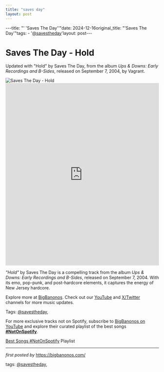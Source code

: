 ```yaml
---
title: "saves day"
layout: post
---
```

---title: "' 'Saves The Day''"date: 2024-12-16original_title: "'Saves The Day'"tags:  - '[@savestheday](/tags/savestheday/)'layout: post---<!-- Title of the Post --><h1 >Saves The Day - Hold</h1> <!-- Introductory Text --><p >Updated with "Hold" by Saves The Day, from the album *Ups & Downs: Early Recordings and B-Sides*, released on September 7, 2004, by Vagrant.</p> <!-- Featured Image --><div > <img src="https://i.ytimg.com/vi/LcoHUrLcYDg/hq720.jpg?sqp=-oaymwEhCK4FEIIDSFryq4qpAxMIARUAAAAAGAElAADIQj0AgKJD&rs=AOn4CLCApIYVbhGvBwxAmopwIW4FoyjsoQ" alt="Saves The Day - Hold" /></div> <!-- YouTube Video Embed --><div > <iframe width="100%" height="601" src="https://www.youtube.com/embed/6-rkqpzupGA" title="Hold" frameborder="0" allow="accelerometer; autoplay; clipboard-write; encrypted-media; gyroscope; picture-in-picture; web-share" referrerpolicy="strict-origin-when-cross-origin" allowfullscreen></iframe></div> <!-- Song Information --><div > <p><em>"Hold"</em> by Saves The Day is a compelling track from the album *Ups & Downs: Early Recordings and B-Sides*, released on September 7, 2004. With its emo, pop-punk, and post-hardcore elements, it captures the energy of New Jersey hardcore.</p></div> <!-- Footer Links --><div > <p>Explore more at <a href="https://bigbanonos.com/" target="_blank">BigBanonos</a>. Check out our <a href="https://www.youtube.com/[@BigBanonos](/tags/BigBanonos/)" target="_blank">YouTube</a> and <a href="https://x.com/bigbanonos" target="_blank">X/Twitter</a> channels for more music updates.</p></div> <!-- Tags --><p >Tags: [@savestheday](/tags/savestheday/),</p><!--Subscribe and Playlist Links--><div>    <p>For more exclusive tracks not on Spotify, subscribe to <a href="https://www.youtube.com/[@BigBanonos](/tags/BigBanonos/)" target="_blank">BigBanonos on YouTube</a> and explore their curated playlist of the best songs <strong>[#NotOnSpotify](/tags/NotOnSpotify/)</strong>.</p>    <p><a href="https://www.youtube.com/playlist?list=PLtuNtuTatqI0kFahUCbtbfenC_ET5O_tr" target="_blank">Best Songs [#NotOnSpotify](/tags/NotOnSpotify/) Playlist<br /></a></p></div><hr /><p><em>first posted by</em> <a href="https://bigbanonos.com/" rel="noopener" target="_new">https://bigbanonos.com/</a></p><p>tags: [@savestheday](/tags/savestheday/),</p>